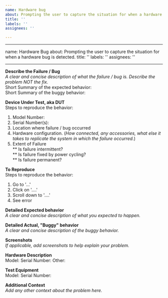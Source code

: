 ```yaml
---
name: Hardware bug
about: Prompting the user to capture the situation for when a hardware bug is detected.
title: ''
labels: ''
assignees: ''

---
```


---
name: Hardware Bug
about: Prompting the user to capture the situation for when a hardware bug is detected.
title: ''
labels: ''
assignees: ''

---

**Describe the Failure / Bug**<br>
_A clear and concise description of what the failure / bug is. Describe the problem NOT the fix._<br>
Short Summary of the expected behavior:<br>
Short Summary of the buggy behavior:<br>
 
 
**Device Under Test, aka DUT**<br>
Steps to reproduce the behavior:<br>
1. Model Number:
2. Serial Number(s):
3. Location where failure / bug occurred
4. Hardware configuration. (_How connected, any accessories, what else it takes to replicate the system in which the failure occurred._)
5. Extent of Failure<br>
** Is failure intermittent?<br>
** Is failure fixed by power cycling?<br>
** Is failure permanent?<br>
 
 
**To Reproduce**<br>
Steps to reproduce the behavior:<br>
1. Go to '...'
2. Click on '....'
3. Scroll down to '....'
4. See error
 
 
**Detailed Expected behavior**<br>
_A clear and concise description of what you expected to happen._<br>
 
 
**Detailed Actual, "Buggy" behavior**<br>
_A clear and concise description of the buggy behavior._<br>
 
 
**Screenshots**<br>
_If applicable, add screenshots to help explain your problem._<br>
 
 
**Hardware Description**<br>
Model:
Serial Number:
Other:
 
 
**Test Equipment**<br>
Model:
Serial Number:
 
 
**Additional Context**<br>
_Add any other context about the problem here._<br>

